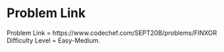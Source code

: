 <h1>Problem Link</h1>
Problem Link = https://www.codechef.com/SEPT20B/problems/FINXOR
<br>
Difficulty Level = Easy-Medium.
